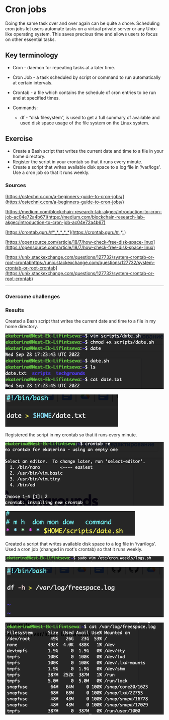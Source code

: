 # Cron jobs

 Doing the same task over and over again can be quite a chore. Scheduling cron jobs let users automate tasks on a virtual private server or any Unix-like operating system. This saves precious time and allows users to focus on other essential tasks.


## Key terminology

 - Cron - daemon for repeating tasks at a later time.

 - Cron Job -  a task scheduled by script or command to run automatically at certain intervals.

 - Crontab - a file which contains the schedule of cron entries to be run and at specified times. 

- Commands: 
    - df - “disk filesystem“, is used to get a full summary of available and used disk space usage of the file system on the Linux system.

## Exercise

- Create a Bash script that writes the current date and time to a file in your home directory.
- Register the script in your crontab so that it runs every minute.
- Create a script that writes available disk space to a log file in ‘/var/logs’. Use a cron job so that it runs weekly.



### Sources

[https://ostechnix.com/a-beginners-guide-to-cron-jobs/](https://ostechnix.com/a-beginners-guide-to-cron-jobs/)

[https://medium.com/blockchain-research-lab-akgec/introduction-to-cron-job-ac04e72a4b67](https://medium.com/blockchain-research-lab-akgec/introduction-to-cron-job-ac04e72a4b67)

[https://crontab.guru/#*_*_*_*_*](https://crontab.guru/#*_*_*_*_*)

[https://opensource.com/article/18/7/how-check-free-disk-space-linux](https://opensource.com/article/18/7/how-check-free-disk-space-linux)

[https://unix.stackexchange.com/questions/127732/system-crontab-or-root-crontabhttps://unix.stackexchange.com/questions/127732/system-crontab-or-root-crontab](https://unix.stackexchange.com/questions/127732/system-crontab-or-root-crontab)


****

### Overcome challenges




### Results
Created a Bash script that writes the current date and time to a file in my home directory.

![screenshot](/00_includes/linux_08_1_screenshot.png)

![screenshot](/00_includes/linux_08_2_screenshot.png)

Registered the script in my crontab so that it runs every minute.

![screenshot](/00_includes/linux_08_3_screenshot.png)

![screenshot](/00_includes/linux_08_4_screenshot.png)

Created a script that writes available disk space to a log file in ‘/var/logs’. Used a cron job (changed in root's crontab) so that it runs weekly.

![screenshot](/00_includes/linux_08_5_screenshot.png)

![screenshot](/00_includes/linux_08_6_screenshot.png)

![screenshot](/00_includes/linux_08_7_screenshot.png)



